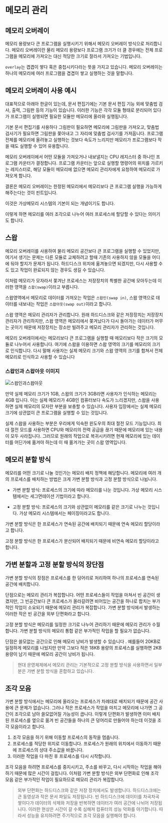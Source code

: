 # 메모리 관리

## 메모리 오버레이

메모리 용량보다 큰 프로그램을 실행시키기 위해서 메모리 오버레이 방식으로 처리합니다. 메모리 오버레이란 물리 메모리 용량보다 프로그램 크기가 더 클 경우에는 전체 프로그램을 메모리에 가져오는 대신 적당한 크기로 잘라서 가져오는 기법입니다.

`overlay`는 겹겹이 쌓다 혹은 중첩시키다라는 뜻을 가지고 있습니다. 메모리 오버레이는 하나의 메모리에 여러 프로그램을 겹겹이 쌓고 실행하는 것을 말합니다.

## 메모리 오버레이 사용 예시

대표적으로 아래아 한글이 있는데, 문서 편집기에는 기본 문서 편집 기능 외에 맞춤법 검사, 출력, 그림판 등의 기능이 있습니다. 이러한 기능은 각각 모듈 형태로 분리되어 있다가 프로그램이 실행되면 필요한 모듈만 메모리에 올라와 실행됩니다. 

기본 문서 편집기를 사용하다 그림판이 필요하면 메모리에 그림판을 가져오고, 맞춤법 검사기가 필요하면 그림판을 쫒아내고 그 자리에 맞춤법 검사기를 가져옵니다. 프로그램 전체를 메모리에 올려놓고 실행하는 것보다 속도가 느리지만 메모리가 프로그램보다 작을 때도 실행할 수 있어 유용합니다.

메모리 오버레이에서 어떤 모듈을 가져오거나 내보낼지는 CPU 레지스터 중 하나인 프로그램 카운터가 결정합니다. 프로그램 카운터는 앞으로 실행할 명령어의 위치를 가르키는 레지스터로, 해당 모듈이 메모리에 없으면 메모리 관리자에게 요청하여 메모리로 가져오게 합니다.

결론은 메모리 오버레이는 한정된 메모리에서 메모리보다 큰 프로그램 실행을 가능하게 해주는다는 것이 핀트입니다. 

이것은 가상메모리 시스템의 기본이 되는 개념이기도 합니다.

이렇게 하면 메모리를 여러 조각으로 나누어 여러 프로세스에 할당할 수 있다는 의미기도 합니다.


## 스왑

메모리 오버레이를 사용하여 물리 메모리 공간보다 큰 프로그램을 실행할 수 있었지만, 여기서 생기는 문제는 다른 모듈로 교체하려고 할때 기존의 사용하지 않을 모듈을 어디에 둬야 할지가 문제가 됩니다. 하드디스크 위치에 옮겨놓으면 되겠지만, 다시 사용할 수도 있고 작업이 완료되지 않는 경우도 생길 수 있습니다.

이처럼 메모리가 모자라서 쫒겨난 프로세스는 저장장치의 특별한 공간에 모아두는데 이러한 영역을 `스왑(swap)`이라고 부릅니다. 

스왑영역에서 메모리로 데이터를 가져오는 작업은 `스왑인(swap in)`, 스왑 영역으로 데이터를 내보내는 작업은 `스왑아웃(swap out)`이라고 합니다.

스왑 영역은 메모리 관리자가 관리합니다. 원래 하드디스크와 같은 저장장치는 저장장치 관리자가 관리하지만, 스왑 영역은 메모리에서 쫒겨났다가 다시 돌아가는 데이터가 머무는 곳이기 때문에 저장장치는 장소만 빌려주고 메모리 관리자가 관리하는 것입니다.

메모리 오버레이에서는 메모리보다 큰 프로그램을 실행할 때 메모리보다 작은 크기의 모듈로 나누어서 사용합니다. 여기에 스왑을 이용하면 스왑 영역의 크기를 메모리의 크기로 인식합니다. 다시 말해 사용자는 실제 메모리 크기와 스왑 영역의 크기를 합쳐서 전체 메모리로 인식하고 사용할 수 있습니다


### 스왑인과 스왑아웃 이미지 

![스왑인과스왑아웃](https://user-images.githubusercontent.com/22395934/126871361-b1ee774b-c3dc-4e62-bc8b-034fa53e0c8d.png)

만약 실제 메모리 크기가 1GB, 스왑의 크기가 3GB라면 사용자가 인식하는 메모리는 4GB 입니다. 이는 실제 메모리가 4GB인 컴퓨터보다 속도가 느리겠지만, 스왑을 사용하면 실제 메모리의 모자란 부분을 보충할 수 있습니다. 사용자 입장에서는 실제 메모리 크기에 상관없이 큰 프로그램을 실행할 수 있는 것입니다.

실제 스왑을 사용하는 부분은 우리에게 익숙한 윈도우의 최대 절전 모드 기능입니다. 최대 절전 모드를 사용하면 CPU와 메모리의 전력 공급을 끊기 때문에 메모리에 있는 내용이 모두 사라집니다. 그러므로 원래의 작업으로 복귀시키려면 현재 메모리에 있는 데이터를 어딘가에 옮겨야 하는데 이 때 옮겨가는 곳이 스왑 영역입니다.


## 메모리 분할 방식

메모리를 어떤 크기로 나눌 것인가는 메모리 배치 정책에 해당합니다. 메모리에 여러 개의 프로세스를 배치하는 방법은 크게 가변 분할 방식과 고정 분할 방식으로 나뉩니다.

- 가변 분할 방식: 프로세스의 크기에 따라 메모리를 나눈 것입니다. 가상 메모리 시스템에서는 세그먼테이션 기법이라고 합니다.

- 고정 분할 방식: 프로세스의 크기와 상관없이 메모리를 같은 크기로 나누는 것입니다. 가상 메모리 시스템에서는 페이징이라고도 합니다.

가변 분할 방식은 한 프로세스가 연속된 공간에 배치되기 때문에 연속 메모리 할당이라고 합니다.

고정 분할 방식은 한 프로세스가 분산되어 배치되기 때문에 비연속 메모리 할당이라고 합니다.

## 가변 분할과 고정 분할 방식의 장단점

가변 분할 방식의 장점은 프로세스를 한 덩어리로 처리하여 하나의 프로세스를 연속된 공간에 배치합니다. 

단점으로는 메모리 관리가 복잡합니다. 어떤 프로세스들이 작업을 마쳐서 빈 공간이 생겼지만, 그 빈공간보다 큰 프로세스가 올라갈려면 비어있는 공간을 하나로 합치는 부가적인 작업이 소요되기 때문에 메모리 관리가 복잡합니다. 가변 분할 방식에서 발생하는 이러한 작은 빈 공간을 외부 단편화라고 합니다.

고정 분할 방식은 메모리를 일정한 크기로 나누어 관리하기 때문에 메모리 관리가 수월합니다. 가변 분할 방식의 메모리 통합 같은 부가적인 작업을 할 필요가 없습니다.

단점은 쓸모없는 공간으로 인해 메모리 낭비가 발생할 수 있습니다 . 예를들어 20KB로 일정하게 메모리를 나눴지만 만약 그보다 적은 18KB 용량의 프로세스를 실행하면 2KB 용량이 남기 때문에 메모리 공간이 낭비가 됩니다.

> 현대 운영체제에서 메모리 관리는 기본적으로 고정 분할 방식을 사용하면서 일부분은 가변 분할 방식을 혼합하고 있습니다.

## 조각 모음

가변 분할 방식에서는 메모리에 올라오는 프로세스가 차례대로 배치되기 때문에 공간 사용에 큰 문제가 없습니다. 그러나 작은 프로세스가 작업을 마치고 메모리에 나가면 그 공간이 조각으로 남아 쓸모없어질 가능성이 큽니다. 이렇게 단편화가 발생하면 이미 배치된 프로세스를 옆으로 옮겨 빈 공간들을 하나의 큰 덩어리로 만들어야 하는데 이것을 조각 모음이라고 합니다.

1. 조각 모음을 하기 위해 이동할 프로세스의 동작을 멈춥니다.
2. 프로세스를 적당한 위치로 이동합니다. 프로세스가 원래의 위치에서 이동하기 때문에 프로세스의 상대 주소값을 바꿉니다.
3. 이러한 작업을 다 마친 후 프로세스를 다시 시작합니다.

조각 모음을 하려면 프로세스를 중지시키고, 주소를 바꾸고, 다시 시작하는 작업을 해야하기 때문에 많은 시간이 걸립니다. 이처럼 가변 분할 방식은 외부 단편화로 인해 조각 모음 같은 부가적인 작업이 필요하므로 메모리 관리가 복잡합니다.

> 외부 단편화는 하드디스크와 같은 저장 장치에서도 발생합니다. 하드디스크에는 큰 동영상과 작은 문서 파일도 저장됩니다. 빈 하드디스크에 데이터를 차곡차곡 쌓이다가 데이터의 삭제와 저장을 반복하면 데이터가 여러 공간에 나뉘어 저장됩니다. 이러한 현상은 시간이 갈 수록 심해져 컴퓨터의 성능 악화를 야기합니다. 따라서 성능을 유지하려면 주기적으로 조각 모음을 실행해야 합니다.

